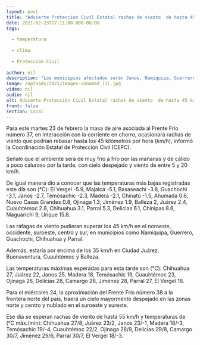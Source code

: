 ```yaml
---
layout: post
title: "Advierte Protección Civil Estatal rachas de viento  de hasta 45 km/h en la entidad"
date: 2021-02-23T17:11:00.000-06:00
tags:
  
  - temperatura
  
  - clima
  
  - Protección Civil
  
author: nil
description: "Los municipios afectados serán Janos, Namiquipa, Guerrero, Guachochi, Chihuahua, Parral, Ciudad Juárez, Buenaventura, Cuauhtémoc y Balleza"
image: /uploads/2021/images-unnamed_(1).jpg
video: nil
audio: nil
alt: Advierte Protección Civil Estatal rachas de viento  de hasta 45 km/h en la entidad
front: false
section: Local
---
```


Para este martes 23 de febrero la masa de aire asociada al Frente Frío número 37, en interacción con la corriente en chorro, ocasionará rachas de viento que podrían rebasar hasta los 45 kilómetros por hora (km/h), informó la Coordinación Estatal de Protección Civil (CEPC).

Señaló que el ambiente será de muy frío a frío por las mañanas y de cálido a poco caluroso por la tarde, con cielo despejado y viento de entre 5 y 20 km/h.

De igual manera dio a conocer que las temperaturas más bajas registradas este día son (°C): El Vergel -5.9, Majalca -5.1, Basaseachi -3.8, Guachochi -3.1, Janos -2.7, Temósachic -2.3, Madera -2.1, Chinatú -1.5, Ahumada 0.6, Nuevo Casas Grandes 0.8, Ojinaga 1.3, Jiménez 1.9, Balleza 2, Juárez 2.4, Cuauhtémoc 2.8, Chihuahua 3.1, Parral 5.3, Delicias 6.1, Chínipas 8.6, Maguarichi 9, Urique 15.8.

Las ráfagas de viento pudieran superar los 45 km/h en el noroeste, occidente, suroeste, centro y sur, en municipios como Namiquipa, Guerrero, Guachochi, Chihuahua y Parral.

Además, estaría por encima de los 35 km/h en Ciudad Juárez, Buenaventura, Cuauhtémoc y Balleza.

Las temperaturas máximas esperadas para esta tarde son (°C): Chihuahua 27, Juárez 22, Janos 25, Madera 18, Temósachic 19, Cuauhtémoc 23, Ojinaga 26, Delicias 28, Camargo 28, Jiménez 28, Parral 27, El Vergel 18.

Para el miércoles 24, la aproximación del Frente Frío número 38 a la frontera norte del país, traerá un cielo mayormente despejado en las zonas norte y centro y nublado en el suroeste y sureste.

Ese día se esperan rachas de viento de hasta 55 km/h y temperaturas de (°C máx./min): Chihuahua 27/8, Juárez 23/2, Janos 23/-1, Madera 18/-3, Temósachic 19/-4, Cuauhtémoc 22/2, Ojinaga 28/9, Delicias 29/8, Camargo 30/7, Jiménez 29/6, Parral 30/7, El Vergel 18/-3.